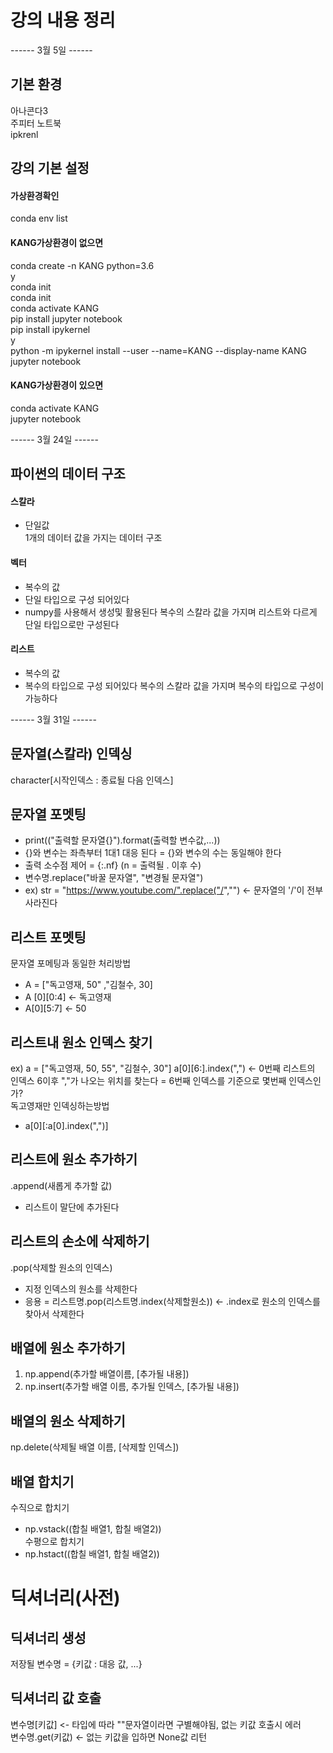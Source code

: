# 강의 내용 정리 
------ 3월 5일 ------
## 기본 환경 
아나콘다3   
주피터 노트북   
ipkrenl   
   
## 강의 기본 설정 
#### 가상환경확인   
conda env list      
   
#### KANG가상환경이 없으면   
conda create -n KANG python=3.6   
y   
conda init   
conda init   
conda activate KANG   
pip install jupyter notebook   
pip install ipykernel   
y   
python -m ipykernel install --user --name=KANG --display-name KANG   
jupyter notebook      
#### KANG가상환경이 있으면
conda activate KANG   
jupyter notebook   
   
------ 3월 24일 ------   
## 파이썬의 데이터 구조
#### 스칼라
- 단일값   
1개의 데이터 값을 가지는 데이터 구조
#### 벡터 
 - 복수의 값   
 - 단일 타입으로 구성 되어있다
 -  numpy를 사용해서 생성및 활용된다
복수의 스칼라 값을 가지며 리스트와 다르게 단일 타입으로만 구성된다
#### 리스트
 - 복수의 값
 - 복수의 타입으로 구성 되어있다
복수의 스칼라 값을 가지며 복수의 타입으로 구성이 가능하다

------ 3월 31일 ------
## 문자열(스칼라) 인덱싱
character[시작인덱스 : 종료될 다음 인덱스]      
   
## 문자열 포멧팅
 - print(("출력할 문자열{}").format(출력할 변수값,...))   
 -  {}와 변수는 좌측부터 1대1 대응 된다 = {}와 변수의 수는 동일해야 한다   
 - 출력 소수점 제어 = {:.nf} (n = 출력될 . 이후 수)   
 - 변수명.replace("바꿀 문자열", "변경될 문자열")   
 -  ex) str = "https://www.youtube.com/".replace("/","") <- 문자열의 '/'이 전부 사라진다
    
##  리스트 포멧팅
문자열 포메팅과 동일한 처리방법   
 - A = ["독고영재, 50" ,"김철수, 30]   
 - A [0][0:4] <- 독고영재   
 - A[0][5:7] <- 50
   
## 리스트내 원소 인덱스 찾기
ex) 
a = ["독고영재, 50, 55", "김철수, 30"]
a[0][6:].index(",") <- 0번째 리스트의 인덱스 6이후 ","가 나오는 위치를 찾는다 = 6번째 인덱스를 기준으로 몇번째 인덱스인가?   
독고영재만 인덱싱하는방법   
 - a[0][:a[0].index(",")]
   
## 리스트에 원소 추가하기 
.append(새롭게 추가할 값)   
 - 리스트이 말단에 추가된다   
   
## 리스트의 손소에 삭제하기
.pop(삭제할 원소의 인덱스)   
 - 지정 인덱스의 원소를 삭제한다   
 - 응용 = 리스트명.pop(리스트명.index(삭제할원소)) <- .index로 원소의 인덱스를 찾아서 삭제한다   

## 배열에 원소 추가하기 
1. np.append(추가할 배열이름, [추가될 내용])   
2. np.insert(추가할 배열 이름, 추가될 인덱스, [추가될 내용])

## 배열의 원소 삭제하기 
np.delete(삭제될 배열 이름, [삭제할 인덱스])   

## 배열 합치기
수직으로 합치기 
 - np.vstack((합칠 배열1, 합칠 배열2))   
수평으로 합치기   
 - np.hstact((합칠 배열1, 합칠 배열2))

# 딕셔너리(사전)
## 딕셔너리 생성
저장될 변수명 = {키값 : 대응 값, ...}   

## 딕셔너리 값 호출
변수명[키값] <- 타입에 따라 ""문자열이라면 구별해야됨, 없는 키값 호출시 에러  
변수명.get(키값) <- 없는 키값을 입하면 None값 리턴
